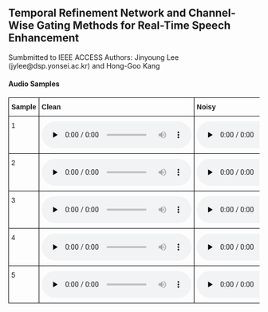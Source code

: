 <!-- ---
layout: home
title: Temporal Refinement Network and Channel-Wise Gating Methods for Real-Time Speech Enhancement
subtitle: Jinyoung Lee and Hong-Goo Kang
--- -->


<!-- <h1>Demo page</h1> -->

<h2>Temporal Refinement Network and Channel-Wise Gating Methods for Real-Time Speech Enhancement</h2>
Sumbmitted to IEEE ACCESS
Authors: Jinyoung Lee (jylee@dsp.yonsei.ac.kr) and Hong-Goo Kang
<!-- <h3>Audio Samples</h3> -->
<h4>Audio Samples</h4>
<!-- <h5>Audio Samples</h5>
<h6>Audio Samples</h6> -->

<!-- <table style="margin-left: auto; margin-right: auto;">
    <tr>
        <td>
            Sample
        </td>
        <td class="text">
            Clean
        </td>
        <td class="text">
            Noisy
        </td>
        <td class="text">
            DEMUCS
        </td>
        <td class="text">
            Proposed
        </td>
    </tr>
    <tr>
        <td class="first-col">1</td>
        <td><audio controls="" preload="none"><source src="./assets/samples/clean/p232_007.wav"></audio></td>
        <td><audio controls="" preload="none"><source src="./assets/samples/noisy/p232_007.wav"></audio></td>
        <td><audio controls="" preload="none"><source src="./assets/samples/DEMUCS/p232_007_enhanced.wav"></audio></td>
        <td><audio controls="" preload="none"><source src="./assets/samples/proposed/p232_007_0.wav"></audio></td>
    </tr>
    <tr>
        <td class="first-col">2</td>
        <td><audio controls="" preload="none"><source src="./assets/samples/clean/p232_013.wav"></audio></td>
        <td><audio controls="" preload="none"><source src="./assets/samples/noisy/p232_013.wav"></audio></td>
        <td><audio controls="" preload="none"><source src="./assets/samples/DEMUCS/p232_013_enhanced.wav"></audio></td>
        <td><audio controls="" preload="none"><source src="./assets/samples/proposed/p232_013_0.wav"></audio></td>
    </tr>
    <tr>
        <td class="first-col">3</td>
        <td><audio controls="" preload="none"><source src="./assets/samples/clean/p232_053.wav"></audio></td>
        <td><audio controls="" preload="none"><source src="./assets/samples/noisy/p232_053.wav"></audio></td>
        <td><audio controls="" preload="none"><source src="./assets/samples/DEMUCS/p232_053_enhanced.wav"></audio></td>
        <td><audio controls="" preload="none"><source src="./assets/samples/proposed/p232_053_0.wav"></audio></td>
    </tr>
    <tr>
        <td class="first-col">4</td>
        <td><audio controls="" preload="none"><source src="./assets/samples/clean/p232_065.wav"></audio></td>
        <td><audio controls="" preload="none"><source src="./assets/samples/noisy/p232_065.wav"></audio></td>
        <td><audio controls="" preload="none"><source src="./assets/samples/DEMUCS/p232_065_enhanced.wav"></audio></td>
        <td><audio controls="" preload="none"><source src="./assets/samples/proposed/p232_065_0.wav"></audio></td>
    </tr>
    <tr>
        <td class="first-col">5</td>
        <td><audio controls="" preload="none"><source src="./assets/samples/clean/p232_121.wav"></audio></td>
        <td><audio controls="" preload="none"><source src="./assets/samples/noisy/p232_121.wav"></audio></td>
        <td><audio controls="" preload="none"><source src="./assets/samples/DEMUCS/p232_121_enhanced.wav"></audio></td>
        <td><audio controls="" preload="none"><source src="./assets/samples/proposed/p232_121_0.wav"></audio></td>
    </tr>
</table> -->


<style type="text/css">
.tg  {border-collapse:collapse;border-spacing:0;}
.tg td{border-color:black;border-style:solid;border-width:1px;font-family:Arial, sans-serif;font-size:14px;
  overflow:hidden;padding:10px 5px;word-break:normal;}
.tg th{border-color:black;border-style:solid;border-width:1px;font-family:Arial, sans-serif;font-size:14px;
  font-weight:normal;overflow:hidden;padding:10px 5px;word-break:normal;}
.tg .tg-1wig{font-weight:bold;text-align:left;vertical-align:top}
.tg .tg-0lax{text-align:left;vertical-align:top}
</style>
<table class="tg">
<thead>
  <tr>
    <th class="tg-1wig">Sample</th>
    <th class="tg-1wig">Clean</th>
    <th class="tg-1wig">Noisy</th>
    <th class="tg-1wig">DEMUCS</th>
    <th class="tg-1wig">Proposed</th>
  </tr>
</thead>
<tbody>
  <tr>
    <td class="tg-0lax">1</td>
    <td><audio controls="" preload="none"><source src="./assets/samples/clean/p232_007.wav"></audio></td>
    <td><audio controls="" preload="none"><source src="./assets/samples/noisy/p232_007.wav"></audio></td>
    <td><audio controls="" preload="none"><source src="./assets/samples/DEMUCS/p232_007_enhanced.wav"></audio></td>
    <td><audio controls="" preload="none"><source src="./assets/samples/proposed/p232_007_0.wav"></audio></td>
  </tr>
  <tr>
    <td class="tg-0lax">2</td>
    <td><audio controls="" preload="none"><source src="./assets/samples/clean/p232_013.wav"></audio></td>
    <td><audio controls="" preload="none"><source src="./assets/samples/noisy/p232_013.wav"></audio></td>
    <td><audio controls="" preload="none"><source src="./assets/samples/DEMUCS/p232_013_enhanced.wav"></audio></td>
    <td><audio controls="" preload="none"><source src="./assets/samples/proposed/p232_013_0.wav"></audio></td>
  </tr>
  <tr>
    <td class="tg-0lax">3</td>    
    <td><audio controls="" preload="none"><source src="./assets/samples/clean/p232_053.wav"></audio></td>
    <td><audio controls="" preload="none"><source src="./assets/samples/noisy/p232_053.wav"></audio></td>
    <td><audio controls="" preload="none"><source src="./assets/samples/DEMUCS/p232_053_enhanced.wav"></audio></td>
    <td><audio controls="" preload="none"><source src="./assets/samples/proposed/p232_053_0.wav"></audio></td>
  </tr>
  <tr>
    <td class="tg-0lax">4</td>
    <td><audio controls="" preload="none"><source src="./assets/samples/clean/p232_065.wav"></audio></td>
    <td><audio controls="" preload="none"><source src="./assets/samples/noisy/p232_065.wav"></audio></td>
    <td><audio controls="" preload="none"><source src="./assets/samples/DEMUCS/p232_065_enhanced.wav"></audio></td>
    <td><audio controls="" preload="none"><source src="./assets/samples/proposed/p232_065_0.wav"></audio></td>
  </tr>
  <tr>
    <td class="tg-0lax">5</td>
    <td><audio controls="" preload="none"><source src="./assets/samples/clean/p232_121.wav"></audio></td>
    <td><audio controls="" preload="none"><source src="./assets/samples/noisy/p232_121.wav"></audio></td>
    <td><audio controls="" preload="none"><source src="./assets/samples/DEMUCS/p232_121_enhanced.wav"></audio></td>
    <td><audio controls="" preload="none"><source src="./assets/samples/proposed/p232_121_0.wav"></audio></td>
  </tr>
</tbody>
</table>
